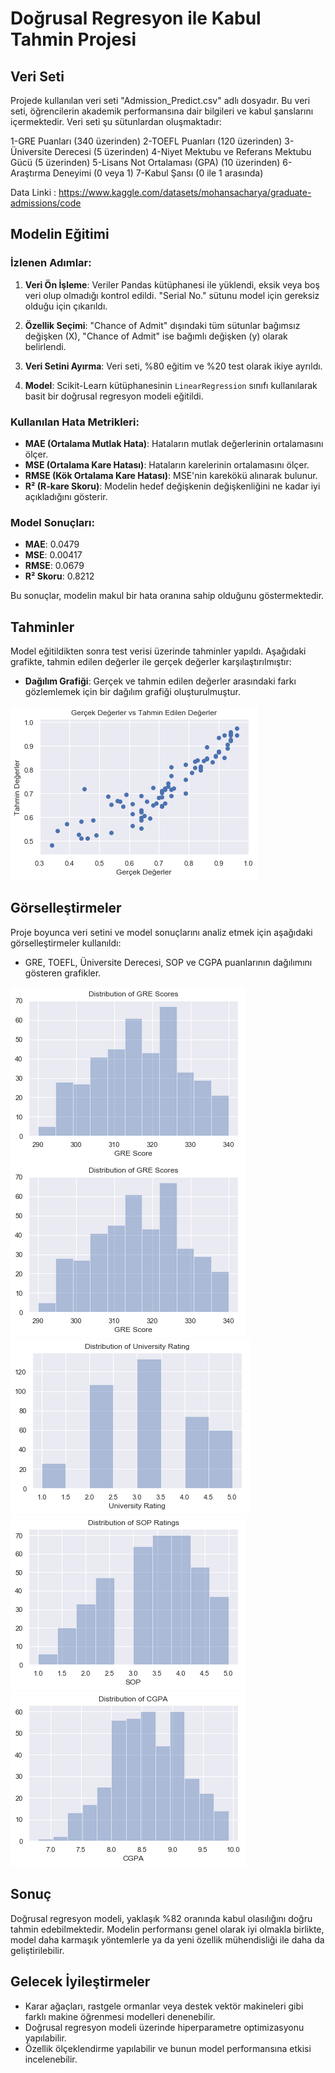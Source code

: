 # Doğrusal Regresyon ile Kabul Tahmin Projesi

## Veri Seti

Projede kullanılan veri seti "Admission_Predict.csv" adlı dosyadır. Bu veri seti, öğrencilerin akademik performansına dair bilgileri ve kabul şanslarını içermektedir. Veri seti şu sütunlardan oluşmaktadır:

1-GRE Puanları (340 üzerinden)
2-TOEFL Puanları (120 üzerinden)
3-Üniversite Derecesi (5 üzerinden)
4-Niyet Mektubu ve Referans Mektubu Gücü (5 üzerinden)
5-Lisans Not Ortalaması (GPA) (10 üzerinden)
6-Araştırma Deneyimi (0 veya 1)
7-Kabul Şansı (0 ile 1 arasında)

Data Linki : https://www.kaggle.com/datasets/mohansacharya/graduate-admissions/code

## Modelin Eğitimi

### İzlenen Adımlar:
1. **Veri Ön İşleme**: Veriler Pandas kütüphanesi ile yüklendi, eksik veya boş veri olup olmadığı kontrol edildi. "Serial No." sütunu model için gereksiz olduğu için çıkarıldı.
   
2. **Özellik Seçimi**: "Chance of Admit" dışındaki tüm sütunlar bağımsız değişken (X), "Chance of Admit" ise bağımlı değişken (y) olarak belirlendi.

3. **Veri Setini Ayırma**: Veri seti, %80 eğitim ve %20 test olarak ikiye ayrıldı.
   
4. **Model**: Scikit-Learn kütüphanesinin `LinearRegression` sınıfı kullanılarak basit bir doğrusal regresyon modeli eğitildi.

### Kullanılan Hata Metrikleri:
- **MAE (Ortalama Mutlak Hata)**: Hataların mutlak değerlerinin ortalamasını ölçer.
- **MSE (Ortalama Kare Hatası)**: Hataların karelerinin ortalamasını ölçer.
- **RMSE (Kök Ortalama Kare Hatası)**: MSE'nin karekökü alınarak bulunur.
- **R² (R-kare Skoru)**: Modelin hedef değişkenin değişkenliğini ne kadar iyi açıkladığını gösterir.

### Model Sonuçları:
- **MAE**: 0.0479
- **MSE**: 0.00417
- **RMSE**: 0.0679
- **R² Skoru**: 0.8212

Bu sonuçlar, modelin makul bir hata oranına sahip olduğunu göstermektedir.

## Tahminler

Model eğitildikten sonra test verisi üzerinde tahminler yapıldı. Aşağıdaki grafikte, tahmin edilen değerler ile gerçek değerler karşılaştırılmıştır:

- **Dağılım Grafiği**: Gerçek ve tahmin edilen değerler arasındaki farkı gözlemlemek için bir dağılım grafiği oluşturulmuştur.

![Gerçek vs Tahmin Edilen Değerler Grafiği](predict.png)


## Görselleştirmeler

Proje boyunca veri setini ve model sonuçlarını analiz etmek için aşağıdaki görselleştirmeler kullanıldı:

- GRE, TOEFL, Üniversite Derecesi, SOP ve CGPA puanlarının dağılımını gösteren grafikler.

![GRE](GRE.png)
![TOEFL](GRE.png)
![Üniversite Derecesi](rating.png)
![SOP](sop.png)
![CGPA](CGPA.png)


## Sonuç

Doğrusal regresyon modeli, yaklaşık %82 oranında kabul olasılığını doğru tahmin edebilmektedir. Modelin performansı genel olarak iyi olmakla birlikte, model daha karmaşık yöntemlerle ya da yeni özellik mühendisliği ile daha da geliştirilebilir.

## Gelecek İyileştirmeler
- Karar ağaçları, rastgele ormanlar veya destek vektör makineleri gibi farklı makine öğrenmesi modelleri denenebilir.
- Doğrusal regresyon modeli üzerinde hiperparametre optimizasyonu yapılabilir.
- Özellik ölçeklendirme yapılabilir ve bunun model performansına etkisi incelenebilir.
